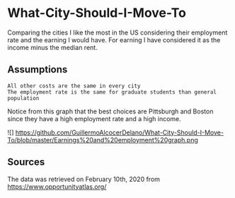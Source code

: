 # What-City-Should-I-Move-To
Comparing the cities I like the most in the US considering their employment rate and the earning I would have. For earning I have considered it as the income minus the median rent.

## Assumptions
    All other costs are the same in every city
    The employment rate is the same for graduate students than general population

    

Notice from this graph that the best choices are Pittsburgh and Boston since they have a high employment rate and a high income.

![] https://github.com/GuillermoAlcocerDelano/What-City-Should-I-Move-To/blob/master/Earnings%20and%20employment%20graph.png




## Sources 

The data was retrieved on February 10th, 2020 from https://www.opportunityatlas.org/




